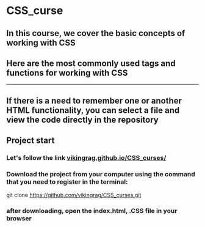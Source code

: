 # **CSS_curse**

## In this course, we cover the basic concepts of working with **CSS**
## Here are the most commonly used tags and functions for working with **CSS**
___

## If there is a need to remember one or another HTML functionality, you can select a file and view the code directly in the repository


## Project start

### Let's follow the link [vikingrag.github.io/CSS_curses/](vikingrag.github.io/CSS_curses/)

### Download the project from your computer using the command that you need to register in the terminal:
git clone https://github.com/vikingrag/CSS_curses.git
### after downloading, open the **index.html**, **.CSS** file in your browser
